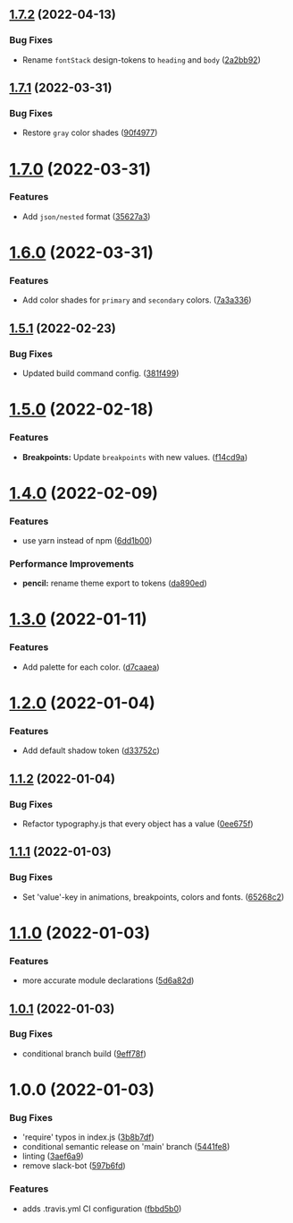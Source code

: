 ## [1.7.2](https://github.com/HEALFORM/healform-design-tokens/compare/v1.7.1...v1.7.2) (2022-04-13)


### Bug Fixes

* Rename `fontStack` design-tokens to `heading` and `body` ([2a2bb92](https://github.com/HEALFORM/healform-design-tokens/commit/2a2bb92bbe20167a11eb243a42ee66cfb4abbc28))

## [1.7.1](https://github.com/HEALFORM/healform-design-tokens/compare/v1.7.0...v1.7.1) (2022-03-31)


### Bug Fixes

* Restore `gray` color shades ([90f4977](https://github.com/HEALFORM/healform-design-tokens/commit/90f497742eaf57c92186bbdec97f0d72ddb32328))

# [1.7.0](https://github.com/HEALFORM/healform-design-tokens/compare/v1.6.0...v1.7.0) (2022-03-31)


### Features

* Add `json/nested` format ([35627a3](https://github.com/HEALFORM/healform-design-tokens/commit/35627a3345d95a88a2107da888db03a91a18441f))

# [1.6.0](https://github.com/HEALFORM/healform-design-tokens/compare/v1.5.1...v1.6.0) (2022-03-31)


### Features

* Add color shades for `primary` and `secondary` colors. ([7a3a336](https://github.com/HEALFORM/healform-design-tokens/commit/7a3a33626f00ba71a39e61cf6611c5ed52db3309))

## [1.5.1](https://github.com/HEALFORM/healform-design-tokens/compare/v1.5.0...v1.5.1) (2022-02-23)


### Bug Fixes

* Updated build command config. ([381f499](https://github.com/HEALFORM/healform-design-tokens/commit/381f49927564541364fa2ee4982335cfd2bd7189))

# [1.5.0](https://github.com/HEALFORM/healform-design-tokens/compare/v1.4.0...v1.5.0) (2022-02-18)


### Features

* **Breakpoints:** Update `breakpoints` with new values. ([f14cd9a](https://github.com/HEALFORM/healform-design-tokens/commit/f14cd9a47c894c876a5f5f14e403041d42edad81))

# [1.4.0](https://github.com/HEALFORM/healform-design-tokens/compare/v1.3.0...v1.4.0) (2022-02-09)


### Features

* use yarn instead of npm ([6dd1b00](https://github.com/HEALFORM/healform-design-tokens/commit/6dd1b006f12af6f5e88839715d5f8ee9c6a29515))


### Performance Improvements

* **pencil:** rename theme export to tokens ([da890ed](https://github.com/HEALFORM/healform-design-tokens/commit/da890ed59220db22fbeeb3249e64fb36087437e4))

# [1.3.0](https://github.com/HEALFORM/healform-design-tokens/compare/v1.2.0...v1.3.0) (2022-01-11)


### Features

* Add palette for each color. ([d7caaea](https://github.com/HEALFORM/healform-design-tokens/commit/d7caaea85a22bef95bcb6ff547b886a26bf48b0a))

# [1.2.0](https://github.com/HEALFORM/healform-design-tokens/compare/v1.1.2...v1.2.0) (2022-01-04)


### Features

* Add default shadow token ([d33752c](https://github.com/HEALFORM/healform-design-tokens/commit/d33752ca3880568c2acc7a79f37e3dbda5103843))

## [1.1.2](https://github.com/HEALFORM/healform-design-tokens/compare/v1.1.1...v1.1.2) (2022-01-04)


### Bug Fixes

* Refactor typography.js that every object has a value ([0ee675f](https://github.com/HEALFORM/healform-design-tokens/commit/0ee675f27ab1536b261b43401140adca0dde6b5a))

## [1.1.1](https://github.com/HEALFORM/healform-design-tokens/compare/v1.1.0...v1.1.1) (2022-01-03)


### Bug Fixes

* Set 'value'-key in animations, breakpoints, colors and fonts. ([65268c2](https://github.com/HEALFORM/healform-design-tokens/commit/65268c265e35918953d214d3ba362c07570d88c9))

# [1.1.0](https://github.com/HEALFORM/healform-design-tokens/compare/v1.0.1...v1.1.0) (2022-01-03)


### Features

* more accurate module declarations ([5d6a82d](https://github.com/HEALFORM/healform-design-tokens/commit/5d6a82d2262fc87284bd900a6906828171567a3d))

## [1.0.1](https://github.com/HEALFORM/healform-design-tokens/compare/v1.0.0...v1.0.1) (2022-01-03)


### Bug Fixes

* conditional branch build ([9eff78f](https://github.com/HEALFORM/healform-design-tokens/commit/9eff78f91f966aa83224171ac00ff546a521f60e))

# 1.0.0 (2022-01-03)


### Bug Fixes

* 'require' typos in index.js ([3b8b7df](https://github.com/HEALFORM/healform-design-tokens/commit/3b8b7df4168f49da47442d2005d3c5b6a57f4978))
* conditional semantic release on 'main' branch ([5441fe8](https://github.com/HEALFORM/healform-design-tokens/commit/5441fe8fe067dcdd41a1c5f64d230085edc08ef9))
* linting ([3aef6a9](https://github.com/HEALFORM/healform-design-tokens/commit/3aef6a976eef211b4d8a89437c01b3cb1379a41a))
* remove slack-bot ([597b6fd](https://github.com/HEALFORM/healform-design-tokens/commit/597b6fd112773ebe0143fd0602b8988170db7d37))


### Features

* adds .travis.yml CI configuration ([fbbd5b0](https://github.com/HEALFORM/healform-design-tokens/commit/fbbd5b0ec13d0b313c9e89c1dd704639c289b871))
